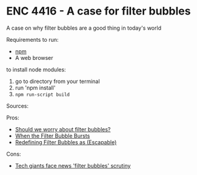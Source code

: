 # ENC 4416 - A case for filter bubbles
A case on why filter bubbles are a good thing in today's world

Requirements to run:
* [npm](https://docs.npmjs.com/getting-started/installing-node)
* A web browser

to install node modules:
1. go to directory from your terminal
1. run 'npm install'
1. `npm run-script build`

Sources:

Pros:
* [Should we worry about filter bubbles?](https://policyreview.info/articles/analysis/should-we-worry-about-filter-bubbles)
* [When the Filter Bubble Bursts](https://arxiv.org/pdf/1602.05642.pdf)
* [Redefining Filter Bubbles as (Escapable)](http://journals.sagepub.com/doi/pdf/10.1177/1360780418763824)

Cons:
* [Tech giants face news 'filter bubbles' scrutiny](https://resolver.ebscohost.com/openurl?sid=EBSCO%3aedsgao%3aedsgcl.528918293&ISSN=03126315&EISSN=&ISBN=&volume=&issue=&date=20180227&spage=&pages=&title=The+Sydney+Morning+Herald+(Sydney%2c+Australia)&atitle=Tech+giants+face+news+%27filter+bubbles%27+scrutiny&aulast=&ID=pmid%3a%2cDOI%3a&site=ftf-live)
